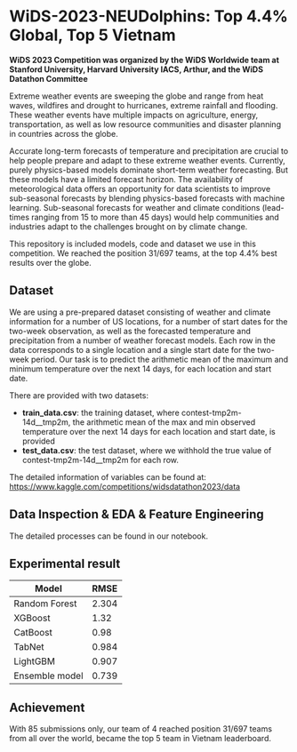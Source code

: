# WiDS-2023-NEUDolphins: Top 4.4% Global, Top 5 Vietnam
**WiDS 2023 Competition was organized by the WiDS Worldwide team at Stanford University, Harvard University IACS, Arthur, and the WiDS Datathon Committee**

Extreme weather events are sweeping the globe and range from heat waves, wildfires and drought to hurricanes, extreme rainfall and flooding. These weather events have multiple impacts on agriculture, energy, transportation, as well as low resource communities and disaster planning in countries across the globe.

Accurate long-term forecasts of temperature and precipitation are crucial to help people prepare and adapt to these extreme weather events. Currently, purely physics-based models dominate short-term weather forecasting. But these models have a limited forecast horizon. The availability of meteorological data offers an opportunity for data scientists to improve sub-seasonal forecasts by blending physics-based forecasts with machine learning. Sub-seasonal forecasts for weather and climate conditions (lead-times ranging from 15 to more than 45 days) would help communities and industries adapt to the challenges brought on by climate change.

This repository is included models, code and dataset we use in this competition. We reached the position 31/697 teams, at the top 4.4% best results over the globe.


## Dataset
We are using a pre-prepared dataset consisting of weather and climate information for a number of US locations, for a number of start dates for the two-week observation, as well as the forecasted temperature and precipitation from a number of weather forecast models. Each row in the data corresponds to a single location and a single start date for the two-week period. Our task is to predict the arithmetic mean of the maximum and minimum temperature over the next 14 days, for each location and start date.

There are provided with two datasets:

- **train_data.csv**: the training dataset, where contest-tmp2m-14d__tmp2m, the arithmetic mean of the max and min observed temperature over the next 14 days for each location and start date, is provided
- **test_data.csv**: the test dataset, where we withhold the true value of contest-tmp2m-14d__tmp2m for each row.

The  detailed information of variables can be found at: https://www.kaggle.com/competitions/widsdatathon2023/data

## Data Inspection & EDA & Feature Engineering
The detailed processes can be found in our notebook.


## Experimental result
Model         | RMSE
------------- | -------------
Random Forest | 2.304
XGBoost | 1.32
CatBoost  | 0.98
TabNet | 0.984
LightGBM  | 0.907
Ensemble model  | 0.739

## Achievement
With 85 submissions only, our team of 4 reached position 31/697 teams from all over the world, became the top 5 team in Vietnam leaderboard.

